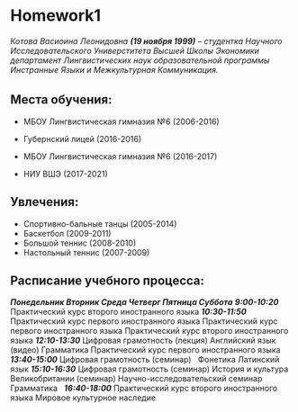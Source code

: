 # Homework1
###### Котова Васиоина Леонидовна **(19 ноября 1999)** – студентка Научного Исследовательского Универститета Высшей Школы Экономики департамент Лингвистических наук образовательной программы Инстранные Языки и Межкультурная Коммуникация. 
 
## Места обучения: 
* МБОУ Лингвистическая гимназия №6 (2006-2016) 
 
* Губернский лицей (2016-2016) 
* МБОУ Лингвистическая гимназия №6 (2016-2017) 
* НИУ ВШЭ (2017-2021) 
 
## Увлечения: 
* Спортивно-бальные танцы (2005-2014) 
* Баскетбол (2009-2011) 
* Большой теннис (2008-2010) 
* Настольный теннис (2007-2009) 
 
## Расписание учебного процесса: 
 ***Понедельник Вторник Среда Четверг Пятница Суббота*** 
***9:00-10:20***    Практический курс второго иностранного языка 
***10:30-11:50*** Практический курс первого иностранного языка Практический курс первого иностранного языка Практический курс второго иностранного языка 
***12:10-13:30*** Цифровая грамотность (лекция)  Английский язык (видео) Грамматика Практический курс первого иностранного языка  
***13:40-15:00*** Цифровая грамотность (семинар)   Фонетика  Латинский язык 
***15:10-16:30*** Цифровая грамотность (семинар) История и культура Великобритании (семинар) Научно-исследовательский семинар Грамматика   
***16:40-18:00***  Практический курс второго иностранного языка Мировое культурное наследие
